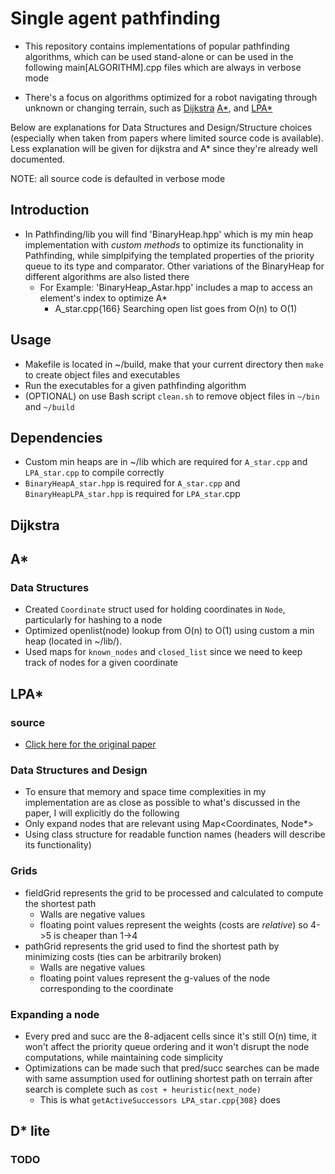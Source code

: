 # Single agent pathfinding 

- This repository contains implementations of popular pathfinding algorithms, which can be used stand-alone or 
can be used in the following main[ALGORITHM].cpp files which are always in verbose mode

- There's a focus on algorithms optimized for a robot navigating through unknown or changing terrain, such as [Dijkstra](#dijkstra) [A*](#a), and [LPA*](#lpa)

Below are explanations for Data Structures and Design/Structure choices (especially when taken from papers 
where limited source code is available). Less explanation will be given for dijkstra and A* since they're already
well documented.

NOTE: all source code is defaulted in verbose mode

## Introduction
- In Pathfinding/lib you will find 'BinaryHeap.hpp' which is my min heap implementation 
with *custom methods* to optimize its functionality in Pathfinding, while simplpifying 
the templated properties of the priority queue to its type and comparator. Other variations
of the BinaryHeap for different algorithms are also listed there
  - For Example: 'BinaryHeap_Astar.hpp' includes a map to access an element's index to optimize A*
    - A_star.cpp{166} Searching open list goes from O(n) to O(1)


## Usage
- Makefile is located in ~/build, make that your current directory then `make` to create object files and executables
- Run the executables for a given pathfinding algorithm
- (OPTIONAL) on use Bash script `clean.sh` to remove object files in `~/bin` and `~/build` 

## Dependencies
- Custom min heaps are in ~/lib which are required for `A_star.cpp` and `LPA_star.cpp` to compile correctly
- `BinaryHeapA_star.hpp` is required for `A_star.cpp` and `BinaryHeapLPA_star.hpp` is required for `LPA_star`.cpp


## Dijkstra
### 

## A*
### Data Structures 
- Created `Coordinate` struct used for holding coordinates in `Node`, particularly for hashing to a node
- Optimized openlist(node) lookup from O(n) to O(1) using custom a min heap (located in ~/lib/). 
- Used maps for `known_nodes` and `closed_list` since we need to keep track of nodes for a given coordinate

## LPA*
### source
- [Click here for the original paper](https://www.cs.cmu.edu/~maxim/files/aij04.pdf)
### Data Structures and Design
- To ensure that memory and space time complexities in my implementation are as close as possible
to what's discussed in the paper, I will explicitly do the following
- Only expand nodes that are relevant using Map<Coordinates, Node*>
- Using class structure for readable function names (headers will describe its functionality)
### Grids
- fieldGrid represents the grid to be processed and calculated to compute the shortest path
  - Walls are negative values
  - floating point values represent the weights (costs are *relative*) so 4->5 is cheaper than 1->4
- pathGrid represents the grid used to find the shortest path by minimizing costs (ties can be arbitrarily broken)
  - Walls are negative values
  - floating point values represent the g-values of the node corresponding to the coordinate
### Expanding a node
- Every pred and succ are the 8-adjacent cells since it's still O(n) time, it won't affect the priority queue
ordering and it won't disrupt the node computations, while maintaining code simplicity
- Optimizations can be made such that pred/succ searches can be made with same assumption used for outlining 
shortest path on terrain after search is complete such as `cost + heuristic(next_node)`
  - This is what `getActiveSuccessors LPA_star.cpp{308}` does

## D* lite
### TODO